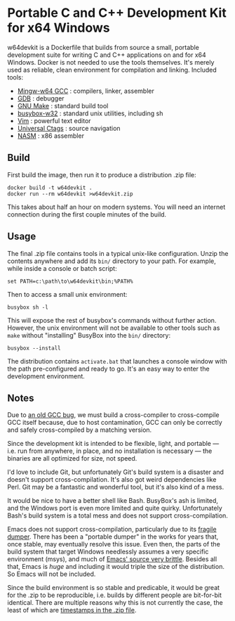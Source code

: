 # Portable C and C++ Development Kit for x64 Windows

w64devkit is a Dockerfile that builds from source a small, portable
development suite for writing C and C++ applications on and for x64
Windows. Docker is not needed to use the tools themselves. It's merely
used as reliable, clean environment for compilation and linking.
Included tools:

* [Mingw-w64 GCC][w64] : compilers, linker, assembler
* [GDB][gdb] : debugger
* [GNU Make][make] : standard build tool
* [busybox-w32][bb] : standard unix utilities, including sh
* [Vim][vim] : powerful text editor
* [Universal Ctags][ctags] : source navigation
* [NASM][nasm] : x86 assembler

## Build

First build the image, then run it to produce a distribution .zip file:

    docker build -t w64devkit .
    docker run --rm w64devkit >w64devkit.zip

This takes about half an hour on modern systems. You will need an
internet connection during the first couple minutes of the build.

## Usage

The final .zip file contains tools in a typical unix-like configuration.
Unzip the contents anywhere and add its `bin/` directory to your path.
For example, while inside a console or batch script:

    set PATH=c:\path\to\w64devkit\bin;%PATH%

Then to access a small unix environment:

    busybox sh -l

This will expose the rest of busybox's commands without further action.
However, the unix environment will not be available to other tools such
as `make` without "installing" BusyBox into the `bin/` directory:

    busybox --install

The distribution contains `activate.bat` that launches a console window
with the path pre-configured and ready to go. It's an easy way to enter
the development environment.

## Notes

Due to [an old GCC bug][bug], we must build a cross-compiler to
cross-compile GCC itself because, due to host contamination, GCC can
only be correctly and safely cross-compiled by a matching version.

Since the development kit is intended to be flexible, light, and
portable — i.e. run from anywhere, in place, and no installation is
necessary — the binaries are all optimized for size, not speed.

I'd love to include Git, but unfortunately Git's build system is a
disaster and doesn't support cross-compilation. It's also got weird
dependencies like Perl. Git may be a fantastic and wonderful tool, but
it's also kind of a mess.

It would be nice to have a better shell like Bash. BusyBox's ash is
limited, and the Windows port is even more limited and quite quirky.
Unfortunately Bash's build system is a total mess and does not support
cross-compilation.

Emacs does not support cross-compilation, particularly due to its
[fragile dumper][dumper]. There has been a "portable dumper" in the
works for years that, once stable, may eventually resolve this issue.
Even then, the parts of the build system that target Windows needlessly
assumes a very specific environment (msys), and much of [Emacs' source
very brittle][fpending]. Besides all that, Emacs is *huge* and including
it would triple the size of the distribution. So Emacs will not be
included.

Since the build environment is so stable and predicable, it would be
great for the .zip to be reproducible, i.e. builds by different people
are bit-for-bit identical. There are multiple reasons why this is not
currently the case, the least of which are [timestamps in the .zip
file][zip].


[bb]: https://frippery.org/busybox/
[bug]: https://gcc.gnu.org/legacy-ml/gcc/2017-05/msg00219.html
[ctags]: https://github.com/universal-ctags/ctags
[dumper]: https://lwn.net/Articles/707615/
[fpending]: http://git.savannah.gnu.org/cgit/emacs.git/tree/lib/fpending.c?h=emacs-26.3&id=96dd0196c28bc36779584e47fffcca433c9309cd
[gdb]: https://www.gnu.org/software/gdb/
[make]: https://www.gnu.org/software/make/
[nasm]: https://www.nasm.us/
[vim]: https://www.vim.org/
[w64]: http://mingw-w64.org/
[zip]: https://tanzu.vmware.com/content/blog/barriers-to-deterministic-reproducible-zip-files
